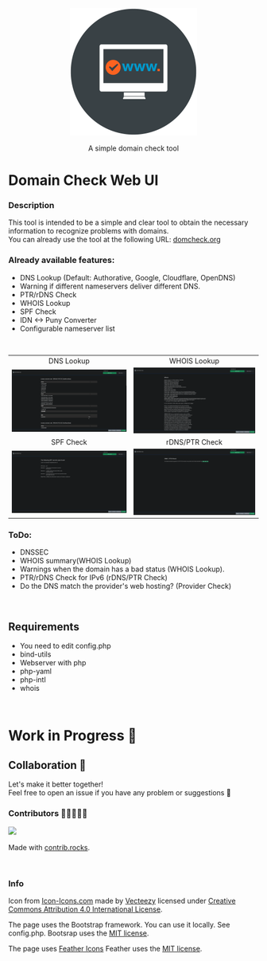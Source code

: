 <p align="center"><img src="./assets/window-domain_icon-icons.com_52810.png" width="256"></p>
<p align="center">A simple domain check tool</p>  

# Domain Check Web UI

### Description
This tool is intended to be a simple and clear tool to obtain the necessary information to recognize problems with domains.
</br>
You can already use the tool at the following URL:
<a href="https://domcheck.org">domcheck.org</a>
</br>

### Already available features:
- DNS Lookup (Default: Authorative, Google, Cloudflare, OpenDNS)
- Warning if different nameservers deliver different DNS.
- PTR/rDNS Check
- WHOIS Lookup
- SPF Check
- IDN <-> Puny Converter  
- Configurable nameserver list

</br>

|                                      |                                 |
| :----------------------------------: | :-----------------------------: |
|              DNS Lookup              |             WHOIS Lookup        |
| ![DNS Records](docs/dnscheck.png) |  ![WHOIS Lookup](docs/whois.png)   |
|              SPF Check              |          rDNS/PTR Check           |
|  ![SPF Details](docs/spfcheck.png)  | ![rDNS PTR Check](docs/rdns.png) |

### ToDo:
- DNSSEC
- WHOIS summary(WHOIS Lookup)
- Warnings when the domain has a bad status (WHOIS Lookup).
- PTR/rDNS Check for IPv6 (rDNS/PTR Check)
- Do the DNS match the provider's web hosting? (Provider Check)

</br>

## Requirements
- You need to edit config.php
- bind-utils
- Webserver with php
- php-yaml
- php-intl
- whois

</br>

# Work in Progress 🎏
## Collaboration 👥

Let's make it better together! <br/> 
Feel free to open an issue if you have any problem or suggestions 🤍

### Contributors 🧑🏾‍🤝‍🧑🏼

<a href="https://github.com/Truemmerer/domain_check_web_ui/graphs/contributors">
  <img src="https://contrib.rocks/image?repo=Truemmerer/domain_check_web_ui" />
</a>

Made with [contrib.rocks](https://contrib.rocks).

</br>

### Info
Icon from [Icon-Icons.com](https://icon-icons.com/icon/window-domain-www/52810) made by [Vecteezy](https://icon-icons.com/users/49oaZ80LDyqHrUI3wINLc/icon-sets/) licensed under <a rel="license" href="http://creativecommons.org/licenses/by/4.0/">Creative Commons Attribution 4.0 International License</a>.

The page uses the Bootstrap framework.
You can use it locally. See config.php. 
Bootsrap uses the <a rel="license" href="https://raw.githubusercontent.com/twbs/bootstrap/main/LICENSE">MIT license</a>.

The page uses [Feather Icons](https://feathericons.com/)
Feather uses the <a rel="license" href="https://github.com/feathericons/feather/blob/main/LICENSE">MIT license</a>.

